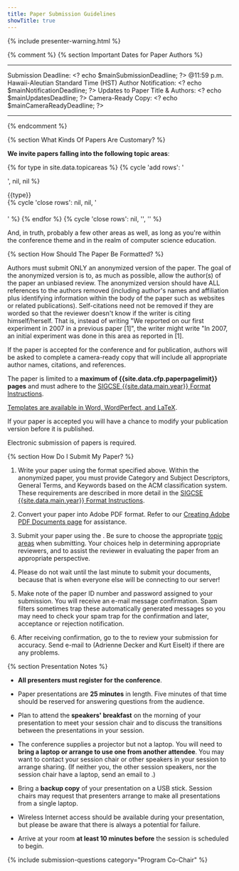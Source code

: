 ```yaml
---
title: Paper Submission Guidelines
showTitle: true
---
```


{% include presenter-warning.html %}

{% comment %}
{% section Important Dates for Paper Authors %}

  ------------------------------------------------- ------------------------------------------
  Submission Deadline:                              \<? echo \$mainSubmissionDeadline; ?\>
  @11:59 p.m. Hawaii-Aleutian Standard Time (HST)
  Author Notification:                              \<? echo \$mainNotificationDeadline; ?\>
  Updates to Paper Title & Authors:                 \<? echo \$mainUpdatesDeadline; ?\>
  Camera-Ready Copy:                                \<? echo \$mainCameraReadyDeadline; ?\>
  ------------------------------------------------- ------------------------------------------
{% endcomment %}

{% section What Kinds Of Papers Are Customary? %}

**We invite papers falling into the following topic areas**:

{% for type in site.data.topicareas %}
  {% cycle 'add rows': '<div class="row" style="padding-bottom: 20px; ">', nil, nil %}
<div class="col-md-4">
  {{type}}
</div>
  {% cycle 'close rows': nil, nil, '</div>' %}
{% endfor %}
{% cycle 'close rows': nil, '</div>', '</div>' %}

And, in truth, probably a few other areas as well, as long as you're within the conference theme and in the realm of  computer science education.

{% section How Should The Paper Be Formatted? %}

Authors must submit ONLY an anonymized version of the paper. The goal of
the anonymized version is to, as much as possible, allow the author(s)
of the paper an unbiased review. The anonymized version should have ALL
references to the authors removed (including author's names and
affiliation plus identifying information within the body of the paper
such as websites or related publications). Self-citations need not be
removed if they are worded so that the reviewer doesn't know if the
writer is citing himself/herself. That is, instead of writing "We
reported on our first experiment in 2007 in a previous paper [1]", the
writer might write "In 2007, an initial experiment was done in this area
as reported in [1].

If the paper is accepted for the conference and for publication, authors
will be asked to complete a camera-ready copy that will include all
appropriate author names, citations, and references.

The paper is limited to a **maximum of {{site.data.cfp.paperpagelimit}} pages** and must adhere to the
[SIGCSE {{site.data.main.year}} Format Instructions](format.html).

[Templates are available in Word, WordPerfect, and
LaTeX](http://www.acm.org/sigs/pubs/proceed/template.html).

If your paper is accepted you will have a chance to modify your
publication version before it is published.

Electronic submission of papers is required.

{% section How Do I Submit My Paper? %}

1.  Write your paper using the format specified above. Within the
    anonymized paper, you must provide Category and Subject Descriptors,
    General Terms, and Keywords based on the ACM classification system.
    These requirements are described in more detail in the [SIGCSE {{site.data.main.year}}
    Format Instructions](format.html).
    
2.  Convert your paper into Adobe PDF format. Refer to our [Creating
    Adobe PDF Documents page](creating_pdf.html) for assistance.
    
3.  Submit your paper using the . Be sure to choose the appropriate
    [topic areas](#topicareas) when submitting. Your choices help in
    determining appropriate reviewers, and to assist the reviewer in
    evaluating the paper from an appropriate perspective.
    
4.  Please do not wait until the last minute to submit your documents,
    because that is when everyone else will be connecting to our server!
    
5.  Make note of the paper ID number and password assigned to your
    submission. You will receive an e-mail message confirmation. Spam
    filters sometimes trap these automatically generated messages so you
    may need to check your spam trap for the confirmation and later,
    acceptance or rejection notification.
    
6.  After receiving confirmation, go to the to review your submission
    for accuracy. Send e-mail to (Adrienne Decker and Kurt Eiselt) if there are any problems.

{% section Presentation Notes %}

-   **All presenters must register for the conference**.

-   Paper presentations are **25 minutes** in length. Five minutes of
    that time should be reserved for answering questions from the
    audience.
    
-   Plan to attend the **speakers' breakfast** on the morning of your
    presentation to meet your session chair and to discuss the
    transitions between the presentations in your session.
    
-   The conference supplies a projector but not a laptop. You will need
    to **bring a laptop or arrange to use one from another attendee**.
    You may want to contact your session chair or other speakers in your
    session to arrange sharing. (If neither you, the other session
    speakers, nor the session chair have a laptop, send an email to
    .)
    
-   Bring a **backup copy** of your presentation on a USB stick. Session
    chairs may request that presenters arrange to make all presentations
    from a single laptop.
    
-   Wireless Internet access should be available during your
    presentation, but please be aware that there is always a potential
    for failure.
    
-   Arrive at your room **at least 10 minutes before** the session is
    scheduled to begin.



{% include submission-questions category="Program Co-Chair" %}


